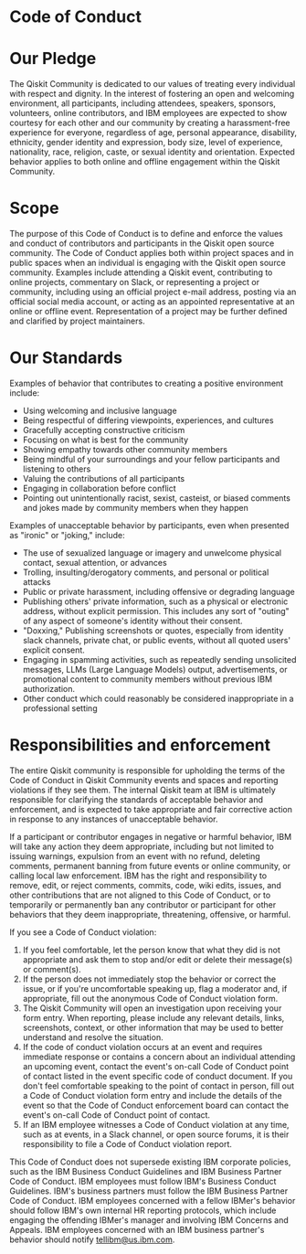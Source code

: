 # Code of Conduct

# Our Pledge

The Qiskit Community is dedicated to our values of treating every individual with respect and dignity. In the interest of fostering an open and welcoming environment, all participants, including attendees, speakers, sponsors, volunteers, online contributors, and IBM employees are expected to show courtesy for each other and our community by creating a harassment-free experience for everyone, regardless of age, personal appearance, disability, ethnicity, gender identity and expression, body size, level of experience, nationality, race, religion, caste, or sexual identity and orientation. Expected behavior applies to both online and offline engagement within the Qiskit Community.

# Scope

The purpose of this Code of Conduct is to define and enforce the values and conduct of contributors and participants in the Qiskit open source community. The Code of Conduct applies both within project spaces and in public spaces when an individual is engaging with the Qiskit open source community. Examples include attending a Qiskit event, contributing to online projects, commentary on Slack, or representing a project or community, including using an official project e-mail address, posting via an official social media account, or acting as an appointed representative at an online or offline event. Representation of a project may be further defined and clarified by project maintainers.

# Our Standards

Examples of behavior that contributes to creating a positive environment include:
  - Using welcoming and inclusive language
  - Being respectful of differing viewpoints, experiences, and cultures
  - Gracefully accepting constructive criticism
  - Focusing on what is best for the community
  - Showing empathy towards other community members
  - Being mindful of your surroundings and your fellow participants and listening to others
  - Valuing the contributions of all participants
  - Engaging in collaboration before conflict
  - Pointing out unintentionally racist, sexist, casteist, or biased comments and jokes made by community members when they happen

Examples of unacceptable behavior by participants, even when presented as "ironic" or "joking," include:
  - The use of sexualized language or imagery and unwelcome physical contact, sexual attention, or advances
  - Trolling, insulting/derogatory comments, and personal or political attacks
  - Public or private harassment, including offensive or degrading language
  - Publishing others' private information, such as a physical or electronic address, without explicit permission. This includes any sort of "outing" of any aspect of someone's identity without their consent.
  - "Doxxing," Publishing screenshots or quotes, especially from identity slack channels, private chat, or public events, without all quoted users' explicit consent.
  - Engaging in spamming activities, such as repeatedly sending unsolicited messages, LLMs (Large Language Models) output, advertisements, or promotional content to community members without previous IBM authorization.
  - Other conduct which could reasonably be considered inappropriate in a professional setting

# Responsibilities and enforcement

The entire Qiskit community is responsible for upholding the terms of the Code of Conduct in Qiskit Community events and spaces and reporting violations if they see them. The internal Qiskit team at IBM is ultimately responsible for clarifying the standards of acceptable behavior and enforcement, and is expected to take appropriate and fair corrective action in response to any instances of unacceptable behavior.

If a participant or contributor engages in negative or harmful behavior, IBM will take any action they deem appropriate, including but not limited to issuing warnings, expulsion from an event with no refund, deleting comments, permanent banning from future events or online community, or calling local law enforcement. IBM has the right and responsibility to remove, edit, or reject comments, commits, code, wiki edits, issues, and other contributions that are not aligned to this Code of Conduct, or to temporarily or permanently ban any contributor or participant for other behaviors that they deem inappropriate, threatening, offensive, or harmful.

If you see a Code of Conduct violation:
  1. If you feel comfortable, let the person know that what they did is not appropriate and ask them to stop and/or edit or delete their message(s) or comment(s).
  2. If the person does not immediately stop the behavior or correct the issue, or if you're uncomfortable speaking up, flag a moderator and, if appropriate, fill out the anonymous Code of Conduct violation form.
  3. The Qiskit Community will open an investigation upon receiving your form entry. When reporting, please include any relevant details, links, screenshots, context, or other information that may be used to better understand and resolve the situation.
  4. If the code of conduct violation occurs at an event and requires immediate response or contains a concern about an individual attending an upcoming event, contact the event's on-call Code of Conduct point of contact listed in the event specific code of conduct document. If you don't feel comfortable speaking to the point of contact in person, fill out a Code of Conduct violation form entry and include the details of the event so that the Code of Conduct enforcement board can contact the event's on-call Code of Conduct point of contact.
  5. If an IBM employee witnesses a Code of Conduct violation at any time, such as at events, in a Slack channel, or open source forums, it is their responsibility to file a Code of Conduct violation report.

This Code of Conduct does not supersede existing IBM corporate policies, such as the IBM Business Conduct Guidelines and IBM Business Partner Code of Conduct. IBM employees must follow IBM's Business Conduct Guidelines. IBM's business partners must follow the IBM Business Partner Code of Conduct. IBM employees concerned with a fellow IBMer's behavior should follow IBM's own internal HR reporting protocols, which include engaging the offending IBMer's manager and involving IBM Concerns and Appeals. IBM employees concerned with an IBM business partner's behavior should notify tellibm@us.ibm.com.